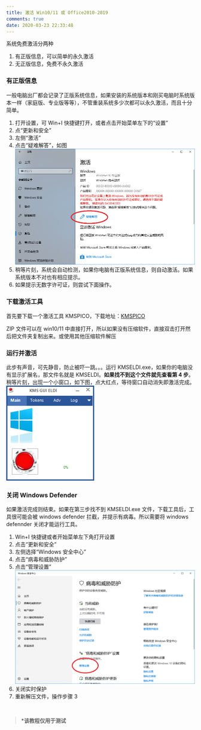```yaml
---
title: 激活 Win10/11 或 Office2010-2019
comments: true
date: 2020-03-23 22:33:48
---
```


系统免费激活分两种

1. 有正版信息，可以简单的永久激活
2. 无正版信息，免费不永久激活

<!--more-->

### 有正版信息

一般电脑出厂都会记录了正版系统信息，如果安装的系统版本和刚买电脑时系统版本一样（家庭版、专业版等等），不管重装系统多少次都可以永久激活，而且十分简单。

1. 打开设置，可 Win+I 快捷键打开，或者点击开始菜单左下的“设置”
2. 点“更新和安全”
3. 左侧“激活”
4. 点击“疑难解答”，如图
   ![激活界面](./1.png)
5. 稍等片刻，系统会自动检测，如果你电脑有正版系统信息，则自动激活。如果系统版本不对也有相应提示。
6. 如果提示无数字许可证，则尝试下面操作。

### 下载激活工具

首先要下载一个激活工具 KMSPICO，下载地址：[KMSPICO](https://pan.baidu.com/s/1nCSYzQ5EztDYuRc4QQ__qg "激活工具")

ZIP 文件可以在 win10/11 中直接打开，所以如果没有压缩软件，直接双击打开然后把文件夹复制出来。或使用其他压缩软件解压

### 运行并激活

此步有声音，可先静音，防止被吓一跳。。。运行 KMSELDI.exe，如果你的电脑没有显示扩展名，那文件名就是 KMSELDI。**如果找不到这个文件就先查看第 4 步**。稍等片刻，出现一个小窗口，如下图，点大红点，等待窗口自动消失即激活完成。
![激活界面](./2.png)

### 关闭 Windows Defender

如果激活完成则结束。如果在第三步找不到 KMSELDI.exe 文件，下载工具后，工具很可能会被 windows defender 拦截，并提示有病毒。所以需要将 windows defennder 关闭才能运行工具。

1. Win+I 快捷键或者开始菜单左下角打开设置
2. 点击“更新和安全”
3. 左侧选择“Windows 安全中心”
4. 点击“病毒和威胁防护”
5. 点击“管理设置”
   ![关闭 Windows Defender](./3.png)
6. 关闭实时保护
7. 重新解压文件，操作步骤 3

<br>

> **\*该教程仅用于测试**
